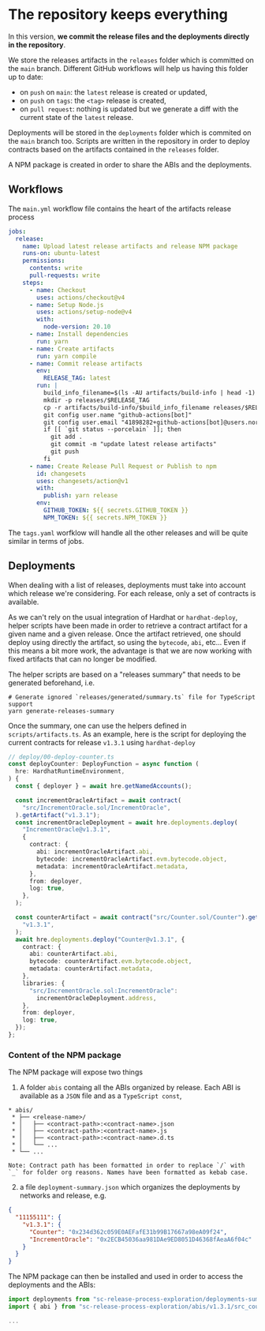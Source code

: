 # The repository keeps everything

In this version, **we commit the release files and the deployments directly in the repository**.

We store the releases artifacts in the `releases` folder which is committed on the `main` branch. Different GitHub workflows will help us having this folder up to date:

- on `push` on `main`: the `latest` release is created or updated,
- on `push` on `tags`: the `<tag>` release is created,
- on `pull request`: nothing is updated but we generate a diff with the current state of the `latest` release.

Deployments will be stored in the `deployments` folder which is commited on the `main` branch too. Scripts are written in the repository in order to deploy contracts based on the artifacts contained in the `releases` folder.

A NPM package is created in order to share the ABIs and the deployments.

## Workflows

The `main.yml` workflow file contains the heart of the artifacts release process

```yaml
jobs:
  release:
    name: Upload latest release artifacts and release NPM package
    runs-on: ubuntu-latest
    permissions:
      contents: write
      pull-requests: write
    steps:
      - name: Checkout
        uses: actions/checkout@v4
      - name: Setup Node.js
        uses: actions/setup-node@v4
        with:
          node-version: 20.10
      - name: Install dependencies
        run: yarn
      - name: Create artifacts
        run: yarn compile
      - name: Commit release artifacts
        env:
          RELEASE_TAG: latest
        run: |
          build_info_filename=$(ls -AU artifacts/build-info | head -1)
          mkdir -p releases/$RELEASE_TAG
          cp -r artifacts/build-info/$build_info_filename releases/$RELEASE_TAG/build-info.json
          git config user.name "github-actions[bot]"
          git config user.email "41898282+github-actions[bot]@users.noreply.github.com"
          if [[ `git status --porcelain` ]]; then
            git add .
            git commit -m "update latest release artifacts"
            git push
          fi
      - name: Create Release Pull Request or Publish to npm
        id: changesets
        uses: changesets/action@v1
        with:
          publish: yarn release
        env:
          GITHUB_TOKEN: ${{ secrets.GITHUB_TOKEN }}
          NPM_TOKEN: ${{ secrets.NPM_TOKEN }}
```

The `tags.yaml` worfklow will handle all the other releases and will be quite similar in terms of jobs.

## Deployments

When dealing with a list of releases, deployments must take into account which release we're considering. For each release, only a set of contracts is available.

As we can't rely on the usual integration of Hardhat or `hardhat-deploy`, helper scripts have been made in order to retrieve a contract artifact for a given name and a given release. Once the artifact retrieved, one should deploy using directly the artifact, so using the `bytecode`, `abi`, etc... Even if this means a bit more work, the advantage is that we are now working with fixed artifacts that can no longer be modified.

The helper scripts are based on a "releases summary" that needs to be generated beforehand, i.e.

```console
# Generate ignored `releases/generated/summary.ts` file for TypeScript support
yarn generate-releases-summary
```

Once the summary, one can use the helpers defined in `scripts/artifacts.ts`. As an example, here is the script for deploying the current contracts for release `v1.3.1` using `hardhat-deploy`

```ts
// deploy/00-deploy-counter.ts
const deployCounter: DeployFunction = async function (
  hre: HardhatRuntimeEnvironment,
) {
  const { deployer } = await hre.getNamedAccounts();

  const incrementOracleArtifact = await contract(
    "src/IncrementOracle.sol/IncrementOracle",
  ).getArtifact("v1.3.1");
  const incrementOracleDeployment = await hre.deployments.deploy(
    "IncrementOracle@v1.3.1",
    {
      contract: {
        abi: incrementOracleArtifact.abi,
        bytecode: incrementOracleArtifact.evm.bytecode.object,
        metadata: incrementOracleArtifact.metadata,
      },
      from: deployer,
      log: true,
    },
  );

  const counterArtifact = await contract("src/Counter.sol/Counter").getArtifact(
    "v1.3.1",
  );
  await hre.deployments.deploy("Counter@v1.3.1", {
    contract: {
      abi: counterArtifact.abi,
      bytecode: counterArtifact.evm.bytecode.object,
      metadata: counterArtifact.metadata,
    },
    libraries: {
      "src/IncrementOracle.sol:IncrementOracle":
        incrementOracleDeployment.address,
    },
    from: deployer,
    log: true,
  });
};
```

### Content of the NPM package

The NPM package will expose two things

1. A folder `abis` containg all the ABIs organized by release. Each ABI is available as a `JSON` file and as a `TypeScript const`,

```
* abis/
 * ├── <release-name>/
 * │   ├── <contract-path>:<contract-name>.json
 * │   ├── <contract-path>:<contract-name>.js
 * │   ├── <contract-path>:<contract-name>.d.ts
 * │   └── ...
 * └── ...

Note: Contract path has been formatted in order to replace `/` with `_` for folder org reasons. Names have been formatted as kebab case.
```

2. a file `deployment-summary.json` which organizes the deployments by networks and release, e.g.

```json
{
  "11155111": {
    "v1.3.1": {
      "Counter": "0x234d362c059E0AEFafE31b99B17667a98eA09f24",
      "IncrementOracle": "0x2ECB45036aa981DAe9ED8051D46368fAeaA6f04c"
    }
  }
}
```

The NPM package can then be installed and used in order to access the deployments and the ABIs:

```ts
import deployments from "sc-release-process-exploration/deployments-summary.json"
import { abi } from "sc-release-process-exploration/abis/v1.3.1/src_counter.sol_counter"

...
```
